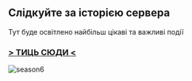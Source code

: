 ## Слідкуйте за історією сервера

Тут буде освітлено найбільш цікаві та важливі події

### [<u> > ТИЦЬ СЮДИ < </u>](https://noboobs.world/history)

![season6](https://images-ext-1.discordapp.net/external/g_2U6JyuJc_5OQpKQPh4JMifRGr9RMuDp2_yGMXszJU/https/ift.tt/pVQajLo?format=webp)

